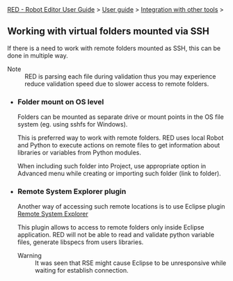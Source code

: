 <html>
<head>
<link href="PLUGINS_ROOT/org.robotframework.ide.eclipse.main.plugin.doc.user/help/style.css" rel="stylesheet" type="text/css"/>
</head>
<body>
<a href="RED/../../../../help/index.html">RED - Robot Editor User Guide</a> &gt; <a href="RED/../../../../help/user_guide/user_guide.html">User guide</a> &gt; <a href="RED/../../../../help/user_guide/tools_integration.html">Integration with other tools</a> &gt; 
	<h2>Working with virtual folders mounted via SSH</h2>
<p>If there is a need to work with remote folders mounted as SSH,
		this can be done in multiple way.</p>
<dl class="note">
<dt>Note</dt>
<dd>RED is parsing each file during validation thus you may
			experience reduce validation speed due to slower access to remote
			folders.</dd>
</dl>
<ul>
<li>
<h3>Folder mount on OS level</h3>
<p>Folders can be mounted as separate drive or mount points in
				the OS file system (eg. using sshfs for Windows).</p>
<p>This is preferred way to work with remote folders. RED uses
				local Robot and Python to execute actions on remote files to get
				information about libraries or variables from Python modules.</p>
<p>When including such folder into Project, use appropriate
				option in Advanced menu while creating or importing such folder
				(link to folder).</p>
</li>
<li>
<h3>Remote System Explorer plugin</h3>
<p>
				Another way of accessing such remote locations is to use Eclipse
				plugin <a class="external" href="https://marketplace.eclipse.org/content/remote-system-explorer-ssh-telnet-ftp-and-dstore-protocols" target="_blank">
					Remote System Explorer</a>
</p>
<p>This plugin allows to access to remote folders only inside
				Eclipse application. RED will not be able to read and validate
				python variable files, generate libspecs from users libraries.</p>
<dl class="warning">
<dt>Warning</dt>
<dd>It was seen that RSE might cause Eclipse to be unresponsive
					while waiting for establish connection.</dd>
</dl>
</li>
</ul>
</body>
</html>